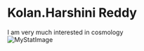 # Kolan.Harshini Reddy
I am very much interested in cosmology<br>
![MyStatImage](file:///C:/Users/S564892/Downloads/harshini%20photo.jpeg)